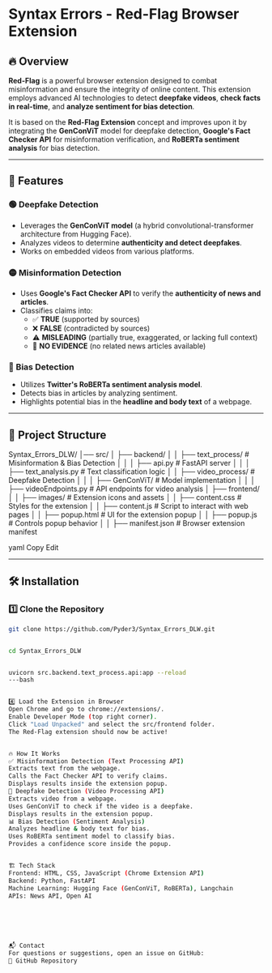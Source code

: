 # Syntax Errors - Red-Flag Browser Extension

## 🔥 Overview
**Red-Flag** is a powerful browser extension designed to combat misinformation and ensure the integrity of online content. This extension employs advanced AI technologies to detect **deepfake videos**, **check facts in real-time**, and **analyze sentiment for bias detection**.

It is based on the **Red-Flag Extension** concept and improves upon it by integrating the **GenConViT** model for deepfake detection, **Google's Fact Checker API** for misinformation verification, and **RoBERTa sentiment analysis** for bias detection.

---

## 🚀 Features

### 🟢 Deepfake Detection
- Leverages the **GenConViT model** (a hybrid convolutional-transformer architecture from Hugging Face).
- Analyzes videos to determine **authenticity and detect deepfakes**.
- Works on embedded videos from various platforms.

### 🟡 Misinformation Detection
- Uses **Google's Fact Checker API** to verify the **authenticity of news and articles**.
- Classifies claims into:
  - ✅ **TRUE** (supported by sources)
  - ❌ **FALSE** (contradicted by sources)
  - ⚠️ **MISLEADING** (partially true, exaggerated, or lacking full context)
  - 🤷 **NO EVIDENCE** (no related news articles available)

### 🔴 Bias Detection
- Utilizes **Twitter's RoBERTa sentiment analysis model**.
- Detects bias in articles by analyzing sentiment.
- Highlights potential bias in the **headline and body text** of a webpage.

---

## 📁 Project Structure

Syntax_Errors_DLW/ │── src/ │ ├── backend/ │ │ ├── text_process/ # Misinformation & Bias Detection │ │ │ ├── api.py # FastAPI server │ │ │ ├── text_analysis.py # Text classification logic │ │ ├── video_process/ # Deepfake Detection │ │ │ ├── GenConViT/ # Model implementation │ │ │ ├── videoEndpoints.py # API endpoints for video analysis │ ├── frontend/
│ │ ├── images/ # Extension icons and assets
│ │ ├── content.css # Styles for the extension
│ │ ├── content.js # Script to interact with web pages
│ │ ├── popup.html # UI for the extension popup
│ │ ├── popup.js # Controls popup behavior
│ │ ├── manifest.json # Browser extension manifest

yaml
Copy
Edit

---

## 🛠️ Installation

### 1️⃣ Clone the Repository
```bash
git clone https://github.com/Pyder3/Syntax_Errors_DLW.git


cd Syntax_Errors_DLW


uvicorn src.backend.text_process.api:app --reload
---bash 


4️⃣ Load the Extension in Browser
Open Chrome and go to chrome://extensions/.
Enable Developer Mode (top right corner).
Click "Load Unpacked" and select the src/frontend folder.
The Red-Flag extension should now be active!


🔥 How It Works
✅ Misinformation Detection (Text Processing API)
Extracts text from the webpage.
Calls the Fact Checker API to verify claims.
Displays results inside the extension popup.
🎥 Deepfake Detection (Video Processing API)
Extracts video from a webpage.
Uses GenConViT to check if the video is a deepfake.
Displays results in the extension popup.
📊 Bias Detection (Sentiment Analysis)
Analyzes headline & body text for bias.
Uses RoBERTa sentiment model to classify bias.
Provides a confidence score inside the popup.


🏗️ Tech Stack
Frontend: HTML, CSS, JavaScript (Chrome Extension API)
Backend: Python, FastAPI
Machine Learning: Hugging Face (GenConViT, RoBERTa), Langchain
APIs: News API, Open AI






📬 Contact
For questions or suggestions, open an issue on GitHub:
🔗 GitHub Repository


